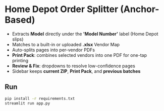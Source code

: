# Home Depot Order Splitter (Anchor-Based)

- Extracts **Model** directly under the **'Model Number'** label (Home Depot slips)
- Matches to a built-in or uploaded **.xlsx** Vendor Map
- Auto-splits pages into per-vendor PDFs
- **Print Pack**: combines selected vendors into one PDF for one-tap printing
- **Review & Fix**: dropdowns to resolve low-confidence pages
- Sidebar keeps **current ZIP**, **Print Pack**, and **previous batches**

## Run
```bash
pip install -r requirements.txt
streamlit run app.py
```
